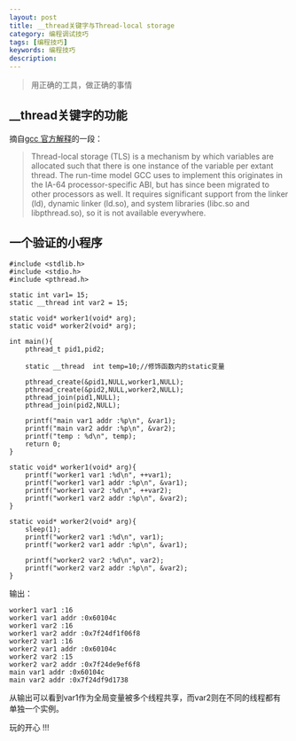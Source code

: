 ```yaml
---
layout: post
title: __thread关键字与Thread-local storage
category: 编程调试技巧
tags: [编程技巧]
keywords: 编程技巧
description: 
---
```


> 用正确的工具，做正确的事情

## __thread关键字的功能

摘自[gcc 官方解释](https://gcc.gnu.org/onlinedocs/gcc-3.4.1/gcc/Thread-Local.html)的一段：

> Thread-local storage (TLS) is a mechanism by which variables are allocated such that there is one instance of the variable per extant thread. The run-time model GCC uses to implement this originates in the IA-64 processor-specific ABI, but has since been migrated to other processors as well. It requires significant support from the linker (ld), dynamic linker (ld.so), and system libraries (libc.so and libpthread.so), so it is not available everywhere.

## 一个验证的小程序

	#include <stdlib.h>  
	#include <stdio.h>  
	#include <pthread.h>  
	
	static int var1= 15; 
	static __thread int var2 = 15; 
	
	static void* worker1(void* arg);  
	static void* worker2(void* arg);  
	
	int main(){  
    	pthread_t pid1,pid2;  
	
    	static __thread  int temp=10;//修饰函数内的static变量  
	
    	pthread_create(&pid1,NULL,worker1,NULL);  
    	pthread_create(&pid2,NULL,worker2,NULL);  
    	pthread_join(pid1,NULL);  
    	pthread_join(pid2,NULL);  
	
    	printf("main var1 addr :%p\n", &var1);
    	printf("main var2 addr :%p\n", &var2);
    	printf("temp : %d\n", temp);
    	return 0;  
	}  	
	
	static void* worker1(void* arg){  
    	printf("worker1 var1 :%d\n", ++var1);
    	printf("worker1 var1 addr :%p\n", &var1);
    	printf("worker1 var2 :%d\n", ++var2);
    	printf("worker1 var2 addr :%p\n", &var2);
	}  
	
	static void* worker2(void* arg){  
    	sleep(1);  
    	printf("worker2 var1 :%d\n", var1); 
    	printf("worker2 var1 addr :%p\n", &var1);
		
    	printf("worker2 var2 :%d\n", var2);
    	printf("worker2 var2 addr :%p\n", &var2);
	}

输出：

	worker1 var1 :16
	worker1 var1 addr :0x60104c
	worker1 var2 :16
	worker1 var2 addr :0x7f24df1f06f8
	worker2 var1 :16
	worker2 var1 addr :0x60104c
	worker2 var2 :15
	worker2 var2 addr :0x7f24de9ef6f8
	main var1 addr :0x60104c
	main var2 addr :0x7f24df9d1738

从输出可以看到var1作为全局变量被多个线程共享，而var2则在不同的线程都有单独一个实例。

玩的开心 !!!
